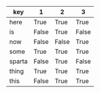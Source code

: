 | key    | 1     | 2     | 3     |
|--------|-------|-------|-------|
| here   | True  | True  | True  |
| is     | False | True  | False |
| now    | False | False | True  |
| some   | True  | True  | True  |
| sparta | False | True  | False |
| thing  | True  | True  | True  |
| this   | False | True  | True  |